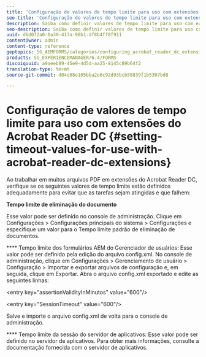 ```yaml
---
title: 'Configuração de valores de tempo limite para uso com extensões do Acrobat Reader DC '
seo-title: 'Configuração de valores de tempo limite para uso com extensões do Acrobat Reader DC '
description: Saiba como definir valores de tempo limite para uso com extensões do Acrobat Reader DC.
seo-description: Saiba como definir valores de tempo limite para uso com extensões do Acrobat Reader DC.
uuid: d6d072a0-0a30-417a-98b1-df8b4ff8f911
contentOwner: admin
content-type: reference
geptopics: SG_AEMFORMS/categories/configuring_acrobat_reader_dc_extensions
products: SG_EXPERIENCEMANAGER/6.4/FORMS
discoiquuid: a9aeeb89-45e9-4d5d-aa25-8145c89b64f2
translation-type: tm+mt
source-git-commit: d04e08e105bba2e6c92d93bcb58839f1b5307bd8

---
```



# Configuração de valores de tempo limite para uso com extensões do Acrobat Reader DC {#setting-timeout-values-for-use-with-acrobat-reader-dc-extensions}

Ao trabalhar em muitos arquivos PDF em extensões do Acrobat Reader DC, verifique se os seguintes valores de tempo limite estão definidos adequadamente para evitar que as tarefas sejam atingidas e que falhem:

**Tempo limite de eliminação do documento**

Esse valor pode ser definido no console de administração. Clique em Configurações > Configurações principais do sistema > Configurações e especifique um valor para o Tempo limite padrão de eliminação de documentos.

**** Tempo limite dos formulários AEM do Gerenciador de usuários: Esse valor pode ser definido pela edição do arquivo config.xml. No console de administração, clique em Configurações > Gerenciamento de usuário > Configuração > Importar e exportar arquivos de configuração e, em seguida, clique em Exportar. Abra o arquivo config.xml exportado e edite as seguintes linhas:

&lt;entry key=&quot;assertionValidityInMinutos&quot; value=&quot;600&quot;/>

&lt;entry key=&quot;SessionTimeout&quot; value=&quot;600&quot;/>

Salve e importe o arquivo config.xml de volta para o console de administração.

**** Tempo limite da sessão do servidor de aplicativos: Esse valor pode ser definido no servidor de aplicativos. Para obter mais informações, consulte a documentação fornecida com o servidor de aplicativos.
